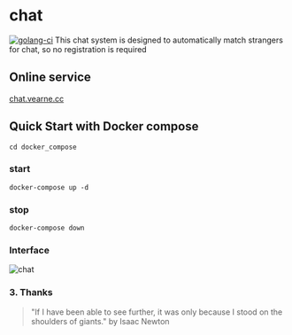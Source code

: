 # chat
[![golang-ci](https://github.com/vearne/chat/actions/workflows/golang-ci.yml/badge.svg)](https://github.com/vearne/chat/actions/workflows/golang-ci.yml)
This chat system is designed to automatically match strangers for chat, so no registration is required

## Online service
[chat.vearne.cc](http://chat.vearne.cc/)

## Quick Start with Docker compose
```
cd docker_compose
```

### start

```
docker-compose up -d
```

### stop
```
docker-compose down
```


### Interface
![chat](./img/chat_window.png)

### 3. Thanks
>"If I have been able to see further, it was only because I stood on the shoulders of giants."   by Isaac Newton

